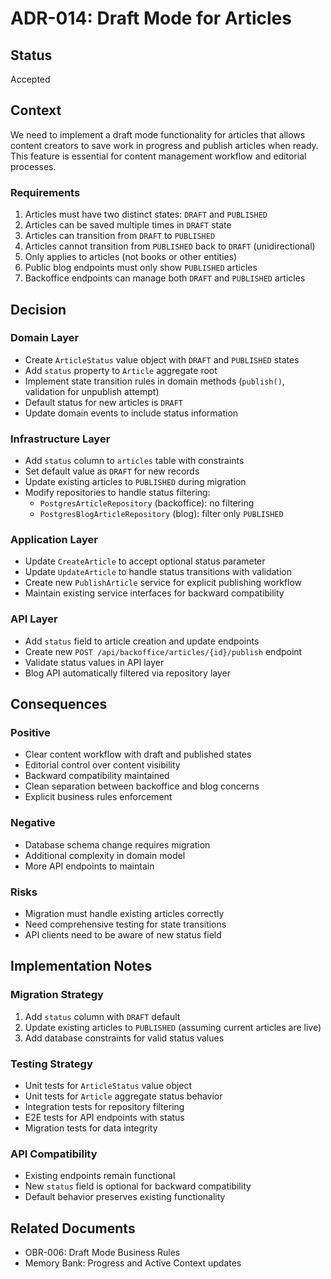 # ADR-014: Draft Mode for Articles

## Status
Accepted

## Context
We need to implement a draft mode functionality for articles that allows content creators to save work in progress and publish articles when ready. This feature is essential for content management workflow and editorial processes.

### Requirements
1. Articles must have two distinct states: `DRAFT` and `PUBLISHED`
2. Articles can be saved multiple times in `DRAFT` state
3. Articles can transition from `DRAFT` to `PUBLISHED`
4. Articles cannot transition from `PUBLISHED` back to `DRAFT` (unidirectional)
5. Only applies to articles (not books or other entities)
6. Public blog endpoints must only show `PUBLISHED` articles
7. Backoffice endpoints can manage both `DRAFT` and `PUBLISHED` articles

## Decision

### Domain Layer
- Create `ArticleStatus` value object with `DRAFT` and `PUBLISHED` states
- Add `status` property to `Article` aggregate root
- Implement state transition rules in domain methods (`publish()`, validation for unpublish attempt)
- Default status for new articles is `DRAFT`
- Update domain events to include status information

### Infrastructure Layer
- Add `status` column to `articles` table with constraints
- Set default value as `DRAFT` for new records
- Update existing articles to `PUBLISHED` during migration
- Modify repositories to handle status filtering:
  - `PostgresArticleRepository` (backoffice): no filtering
  - `PostgresBlogArticleRepository` (blog): filter only `PUBLISHED`

### Application Layer
- Update `CreateArticle` to accept optional status parameter
- Update `UpdateArticle` to handle status transitions with validation
- Create new `PublishArticle` service for explicit publishing workflow
- Maintain existing service interfaces for backward compatibility

### API Layer
- Add `status` field to article creation and update endpoints
- Create new `POST /api/backoffice/articles/{id}/publish` endpoint
- Validate status values in API layer
- Blog API automatically filtered via repository layer

## Consequences

### Positive
- Clear content workflow with draft and published states
- Editorial control over content visibility
- Backward compatibility maintained
- Clean separation between backoffice and blog concerns
- Explicit business rules enforcement

### Negative
- Database schema change requires migration
- Additional complexity in domain model
- More API endpoints to maintain

### Risks
- Migration must handle existing articles correctly
- Need comprehensive testing for state transitions
- API clients need to be aware of new status field

## Implementation Notes

### Migration Strategy
1. Add `status` column with `DRAFT` default
2. Update existing articles to `PUBLISHED` (assuming current articles are live)
3. Add database constraints for valid status values

### Testing Strategy
- Unit tests for `ArticleStatus` value object
- Unit tests for `Article` aggregate status behavior
- Integration tests for repository filtering
- E2E tests for API endpoints with status
- Migration tests for data integrity

### API Compatibility
- Existing endpoints remain functional
- New `status` field is optional for backward compatibility
- Default behavior preserves existing functionality

## Related Documents
- OBR-006: Draft Mode Business Rules
- Memory Bank: Progress and Active Context updates 